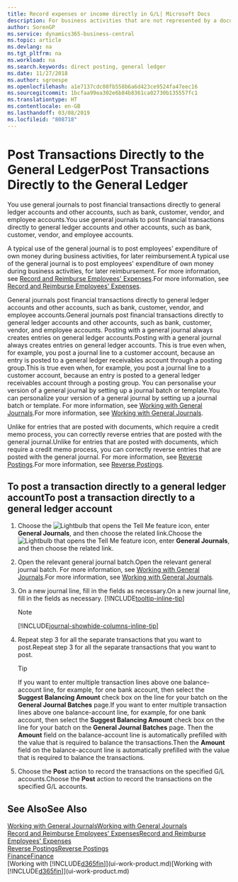 ```yaml
---
title: Record expenses or income directly in G/L| Microsoft Docs
description: For business activities that are not represented by a document in, such as smaller expenses or cash receipts, you can create the related transactions by posting journal lines in the General Journal page.
author: SorenGP
ms.service: dynamics365-business-central
ms.topic: article
ms.devlang: na
ms.tgt_pltfrm: na
ms.workload: na
ms.search.keywords: direct posting, general ledger
ms.date: 11/27/2018
ms.author: sgroespe
ms.openlocfilehash: a1e7137cdc08fb558b6a6d423ce9524fa47eec16
ms.sourcegitcommit: 1bcfaa99ea302e6b84b8361ca02730b135557fc1
ms.translationtype: HT
ms.contentlocale: en-GB
ms.lasthandoff: 03/08/2019
ms.locfileid: "808718"
---
```

# <a name="post-transactions-directly-to-the-general-ledger"></a><span data-ttu-id="616e4-103">Post Transactions Directly to the General Ledger</span><span class="sxs-lookup"><span data-stu-id="616e4-103">Post Transactions Directly to the General Ledger</span></span>

<span data-ttu-id="616e4-104">You use general journals to post financial transactions directly to general ledger accounts and other accounts, such as bank, customer, vendor, and employee accounts.</span><span class="sxs-lookup"><span data-stu-id="616e4-104">You use general journals to post financial transactions directly to general ledger accounts and other accounts, such as bank, customer, vendor, and employee accounts.</span></span>  

<span data-ttu-id="616e4-105">A typical use of the general journal is to post employees' expenditure of own money during business activities, for later reimbursement.</span><span class="sxs-lookup"><span data-stu-id="616e4-105">A typical use of the general journal is to post employees' expenditure of own money during business activities, for later reimbursement.</span></span> <span data-ttu-id="616e4-106">For more information, see [Record and Reimburse Employees' Expenses](finance-how-record-reimburse-employee-expenses.md).</span><span class="sxs-lookup"><span data-stu-id="616e4-106">For more information, see [Record and Reimburse Employees' Expenses](finance-how-record-reimburse-employee-expenses.md).</span></span>

<span data-ttu-id="616e4-107">General journals post financial transactions directly to general ledger accounts and other accounts, such as bank, customer, vendor, and employee accounts.</span><span class="sxs-lookup"><span data-stu-id="616e4-107">General journals post financial transactions directly to general ledger accounts and other accounts, such as bank, customer, vendor, and employee accounts.</span></span> <span data-ttu-id="616e4-108">Posting with a general journal always creates entries on general ledger accounts.</span><span class="sxs-lookup"><span data-stu-id="616e4-108">Posting with a general journal always creates entries on general ledger accounts.</span></span> <span data-ttu-id="616e4-109">This is true even when, for example, you post a journal line to a customer account, because an entry is posted to a general ledger receivables account through a posting group.</span><span class="sxs-lookup"><span data-stu-id="616e4-109">This is true even when, for example, you post a journal line to a customer account, because an entry is posted to a general ledger receivables account through a posting group.</span></span> <span data-ttu-id="616e4-110">You can personalise your version of a general journal by setting up a journal batch or template.</span><span class="sxs-lookup"><span data-stu-id="616e4-110">You can personalize your version of a general journal by setting up a journal batch or template.</span></span> <span data-ttu-id="616e4-111">For more information, see [Working with General Journals](ui-work-general-journals.md).</span><span class="sxs-lookup"><span data-stu-id="616e4-111">For more information, see [Working with General Journals](ui-work-general-journals.md).</span></span>

<span data-ttu-id="616e4-112">Unlike for entries that are posted with documents, which require a credit memo process, you can correctly reverse entries that are posted with the general journal.</span><span class="sxs-lookup"><span data-stu-id="616e4-112">Unlike for entries that are posted with documents, which require a credit memo process, you can correctly reverse entries that are posted with the general journal.</span></span> <span data-ttu-id="616e4-113">For more information, see [Reverse Postings](finance-how-reverse-journal-posting.md).</span><span class="sxs-lookup"><span data-stu-id="616e4-113">For more information, see [Reverse Postings](finance-how-reverse-journal-posting.md).</span></span>

## <a name="to-post-a-transaction-directly-to-a-general-ledger-account"></a><span data-ttu-id="616e4-114">To post a transaction directly to a general ledger account</span><span class="sxs-lookup"><span data-stu-id="616e4-114">To post a transaction directly to a general ledger account</span></span>

1. <span data-ttu-id="616e4-115">Choose the ![Lightbulb that opens the Tell Me feature](media/ui-search/search_small.png "Tell me what you want to do") icon, enter **General Journals**, and then choose the related link.</span><span class="sxs-lookup"><span data-stu-id="616e4-115">Choose the ![Lightbulb that opens the Tell Me feature](media/ui-search/search_small.png "Tell me what you want to do") icon, enter **General Journals**, and then choose the related link.</span></span>
2. <span data-ttu-id="616e4-116">Open the relevant general journal batch.</span><span class="sxs-lookup"><span data-stu-id="616e4-116">Open the relevant general journal batch.</span></span> <span data-ttu-id="616e4-117">For more information, see [Working with General Journals](ui-work-general-journals.md).</span><span class="sxs-lookup"><span data-stu-id="616e4-117">For more information, see [Working with General Journals](ui-work-general-journals.md).</span></span>
3. <span data-ttu-id="616e4-118">On a new journal line, fill in the fields as necessary.</span><span class="sxs-lookup"><span data-stu-id="616e4-118">On a new journal line, fill in the fields as necessary.</span></span> [!INCLUDE[tooltip-inline-tip](includes/tooltip-inline-tip_md.md)]    

    > [!NOTE]
    > [!INCLUDE[journal-showhide-columns-inline-tip](includes/journal-showhide-columns-inline-tip.md)]
4. <span data-ttu-id="616e4-119">Repeat step 3 for all the separate transactions that you want to post.</span><span class="sxs-lookup"><span data-stu-id="616e4-119">Repeat step 3 for all the separate transactions that you want to post.</span></span>

    > [!TIP]  
    > <span data-ttu-id="616e4-120">If you want to enter multiple transaction lines above one balance-account line, for example, for one bank account, then select the **Suggest Balancing Amount** check box on the line for your batch on the **General Journal Batches** page.</span><span class="sxs-lookup"><span data-stu-id="616e4-120">If you want to enter multiple transaction lines above one balance-account line, for example, for one bank account, then select the **Suggest Balancing Amount** check box on the line for your batch on the **General Journal Batches** page.</span></span> <span data-ttu-id="616e4-121">Then the **Amount** field on the balance-account line is automatically prefilled with the value that is required to balance the transactions.</span><span class="sxs-lookup"><span data-stu-id="616e4-121">Then the **Amount** field on the balance-account line is automatically prefilled with the value that is required to balance the transactions.</span></span>
5. <span data-ttu-id="616e4-122">Choose the **Post** action to record the transactions on the specified G/L accounts.</span><span class="sxs-lookup"><span data-stu-id="616e4-122">Choose the **Post** action to record the transactions on the specified G/L accounts.</span></span>

## <a name="see-also"></a><span data-ttu-id="616e4-123">See Also</span><span class="sxs-lookup"><span data-stu-id="616e4-123">See Also</span></span>

[<span data-ttu-id="616e4-124">Working with General Journals</span><span class="sxs-lookup"><span data-stu-id="616e4-124">Working with General Journals</span></span>](ui-work-general-journals.md)  
[<span data-ttu-id="616e4-125">Record and Reimburse Employees' Expenses</span><span class="sxs-lookup"><span data-stu-id="616e4-125">Record and Reimburse Employees' Expenses</span></span>](finance-how-record-reimburse-employee-expenses.md)  
[<span data-ttu-id="616e4-126">Reverse Postings</span><span class="sxs-lookup"><span data-stu-id="616e4-126">Reverse Postings</span></span>](finance-how-reverse-journal-posting.md)  
[<span data-ttu-id="616e4-127">Finance</span><span class="sxs-lookup"><span data-stu-id="616e4-127">Finance</span></span>](finance.md)  
<span data-ttu-id="616e4-128">[Working with [!INCLUDE[d365fin](includes/d365fin_md.md)]](ui-work-product.md)</span><span class="sxs-lookup"><span data-stu-id="616e4-128">[Working with [!INCLUDE[d365fin](includes/d365fin_md.md)]](ui-work-product.md)</span></span>  
